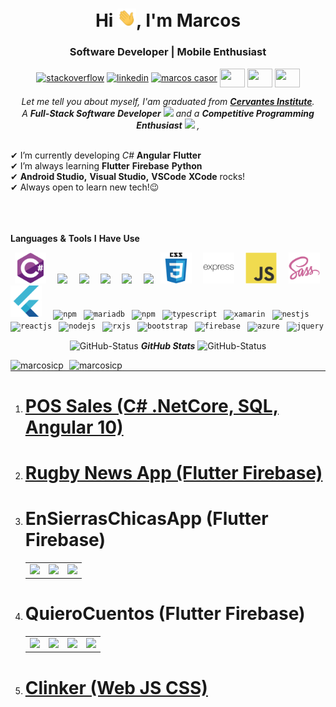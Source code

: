 <h1 align="center">Hi <img src="https://raw.githubusercontent.com/ABSphreak/ABSphreak/master/gifs/Hi.gif" width="30px">,
    I'm Marcos</h1>
<h3 align="center">Software Developer | Mobile Enthusiast</h3>
<p align="center">
    <a href="https://stackoverflow.com/users/1518978" target="blank">
        <img align="center" src="https://cdn.jsdelivr.net/npm/simple-icons@3.0.1/icons/stackoverflow.svg" alt="stackoverflow"
            height="30" width="40" /></a>
    <a href="https://www.linkedin.com/in/marcos-casor-pressacco-086ab321/" target="blank">
        <img align="center" src="https://cdn.jsdelivr.net/npm/simple-icons@3.0.1/icons/linkedin.svg" alt="linkedin"
            height="30" width="40" /></a>
    <a href="https://www.facebook.com/marcos.casor/" target="blank">
        <img align="center" src="https://cdn.jsdelivr.net/npm/simple-icons@3.0.1/icons/facebook.svg" alt="marcos casor"
            height="30" width="40" /></a>
    <a href="mailto: marcos.casor@gmail.com">
        <img align="center" src="https://simpleicons.org/icons/gmail.svg" height="30" width="40" /></a>
    <a href="https://www.instagram.com/marcos.casor/" target="blank">
        <img align="center" src="https://simpleicons.org/icons/instagram.svg" height="30" width="40" /></a>
    <a href="https://twitter.com/marcosicp/" target="blank">
        <img align="center" src="https://simpleicons.org/icons/twitter.svg" height="30" width="40" /></a>
</p>



<p align="center">
    <em>
        Let me tell you about myself, I'am graduated from <a href="https://www.cervantes.edu.ar/"> <b>Cervantes Institute</b></a>. <br>
        A <b>Full-Stack Software Developer</b> <img
            src="https://github.com/TheDudeThatCode/TheDudeThatCode/blob/master/Assets/Developer.gif" width="30px"> and
        a <b>Competitive Programming Enthusiast</b>&nbsp;<img
            src="https://github.com/TheDudeThatCode/TheDudeThatCode/blob/master/Assets/Designer.gif"
            width="36px">&nbsp,<br>
    </em>
    <br>
</p>



✔ I’m currently developing *C#* **Angular** **Flutter**<br>
✔ I’m always learning **Flutter** **Firebase** **Python**<br>
✔ **Android Studio,** **Visual Studio,** **VSCode** **XCode** rocks!<br>
✔ Always open to learn new tech!😉<br>
<br><br><br>


**Languages** **&** **Tools** **I** **Have** **Use**
<p align="left">
    <code> <img height="50" src="https://raw.githubusercontent.com/devicons/devicon/master/icons/csharp/csharp-original.svg"> </code>
    <code> <img height="50" src="https://img.icons8.com/fluency/50/000000/docker.png"> </code>
    <code> <img height="50" src="https://img.icons8.com/color/48/000000/git.png"> </code>
    <code> <img height="50" src="https://img.icons8.com/color/48/000000/linux--v1.png"/> </code>
    <code> <img height="50" src="https://img.icons8.com/color/48/000000/mongodb.png"/> </code>
    <code> <img height="50" src="https://img.icons8.com/color/48/000000/mysql-logo.png"/></code>
    <code> <img height="50" src="https://raw.githubusercontent.com/devicons/devicon/master/icons/css3/css3-original-wordmark.svg"> </code>
    <code> <img height="50" src="https://raw.githubusercontent.com/devicons/devicon/master/icons/express/express-original-wordmark.svg"> </code>
    <code> <img height="50" src="https://raw.githubusercontent.com/devicons/devicon/master/icons/javascript/javascript-original.svg"> </code>
    <code> <img height="50" src="https://raw.githubusercontent.com/devicons/devicon/master/icons/sass/sass-original.svg"> </code>
    <code> <img height="50" src="https://raw.githubusercontent.com/devicons/devicon/master/icons/flutter/flutter-original.svg"> </code>
    <code> <img src="https://github.com/get-icon/geticon/raw/master/icons/npm.svg" alt="npm" width="50px" height="50px" style="max-width: 100%;"></code>
    <code> <img src="https://github.com/get-icon/geticon/raw/master/icons/mariadb-icon.svg" alt="mariadb" width="50px" height="50px"></code>
    <code> <img src="https://github.com/get-icon/geticon/raw/master/icons/angular-icon.svg" alt="npm" width="50px" height="50px" style="max-width: 100%;"></code>
    <code> <img src="https://github.com/get-icon/geticon/raw/master/icons/typescript-icon.svg" alt="typescript" width="50px" height="50px" style="max-width: 100%;"></code>
    <code> <img src="https://github.com/get-icon/geticon/raw/master/icons/xamarin.svg" alt="xamarin" width="50px" height="50px" style="max-width: 100%;"></code>
    <code> <img src="https://github.com/get-icon/geticon/raw/master/icons/nestjs.svg" alt="nestjs" width="50px" height="50px" style="max-width: 100%;"></code>
    <code> <img src="https://github.com/get-icon/geticon/raw/master/icons/react.svg" alt="reactjs" width="50px" height="50px" style="max-width: 100%;"></code>
    <code> <img src="https://github.com/get-icon/geticon/raw/master/icons/nodejs.svg" alt="nodejs" width="50px" height="50px" style="max-width: 100%;"></code>
    <code> <img src="https://github.com/get-icon/geticon/raw/master/icons/reactivex.svg" alt="rxjs" width="50px" height="50px" style="max-width: 100%;"></code>
    <code> <img src="https://github.com/get-icon/geticon/raw/master/icons/bootstrap.svg" alt="bootstrap" width="50px" height="50px" style="max-width: 100%;"></code>
    <code> <img src="https://github.com/get-icon/geticon/raw/master/icons/firebase.svg" alt="firebase" width="50px" height="50px" style="max-width: 100%;"></code> 
    <code> <img src="https://github.com/get-icon/geticon/raw/master/icons/azure-icon.svg" alt="azure" width="50px" height="50px" style="max-width: 100%;"></code>
    <code> <img src="https://github.com/get-icon/geticon/raw/master/icons/jquery-icon.svg" alt="jquery" width="50px" height="50px" style="max-width: 100%;"></code>
</p>
<p align="center">
    <img src="https://media.giphy.com/media/8UHRm5oY4k4FDxq5QG/giphy.gif" width="30px"
        alt="GitHub-Status" />&nbsp;<i><b>GitHub Stats</b></i>
    <img src="https://media.giphy.com/media/8UHRm5oY4k4FDxq5QG/giphy.gif" width="30px" alt="GitHub-Status" />
</p>

<p align="center">
    <img align="left"
        src="https://github-readme-stats.vercel.app/api/top-langs?username=marcosicp&show_icons=true&locale=en&layout=compact"
        alt="marcosicp" />

   <img align="right" src="https://github-readme-stats.vercel.app/api?username=marcosicp&show_icons=true&locale=en"
        alt="marcosicp" width="410" />
</p>

<hr width="100%" margin-top="5%"></hr>
<p align="center">
    <ol>
        <li>
            <p align="left">
            <h1><a href="https://github.com/marcosicp/pos-sales-angular">POS Sales (C# .NetCore, SQL, Angular 10)</a>
            </h1>
            </p>
        </li>
        <li>
            <p align="left">
            <h1><a href="https://github.com/marcosicp/rugbynewsapp">Rugby News App (Flutter Firebase)</a>
            </h1>
            </p>
        </li>
        <li>
            <p align="left">
            <h1>EnSierrasChicasApp (Flutter Firebase)
            </h1>
            <div><table><tbody><tr>
  <td>
  <a href="#">
    <img src="https://camo.githubusercontent.com/873a57da19d6f585bd26a207a27e60033fdbe0967b48d54c7f9254df855e868c/68747470733a2f2f706c61792d6c682e676f6f676c6575736572636f6e74656e742e636f6d2f49733664707644575f432d596a547878726471314b654b624c545943316f5435544d4c334f58485468723272326a545963696c787237565834626e6e4e5541644975733d77313533362d683732362d7277" width="200" data-canonical-src="https://play-lh.googleusercontent.com/Is6dpvDW_C-YjTxxrdq1KeKbLTYC1oT5TML3OXHThr2r2jTYcilxr7VX4bnnNUAdIus=w1536-h726-rw" style="max-width:100%;"></a>
</td>
<td>
<a href="#">
  <img src="https://camo.githubusercontent.com/c5117cc65c81f3e828d6064d974043aecbe7bc436e7b8300fa369499dc1509d1/68747470733a2f2f706c61792d6c682e676f6f676c6575736572636f6e74656e742e636f6d2f44315a4a2d6539636e5f6e6d51596d364a5571576d6d55476a5f376e33664e426138584568554351345233684d666741397a4648327a3579547a3564435f4e437051733d77313533362d683335382d7277" width="200" data-canonical-src="https://play-lh.googleusercontent.com/D1ZJ-e9cn_nmQYm6JUqWmmUGj_7n3fNBa8XEhUCQ4R3hMfgA9zFH2z5yTz5dC_NCpQs=w1536-h358-rw" style="max-width:100%;"></a>
</td>
  <td>
<a href="#"><img src="https://camo.githubusercontent.com/14e9635973ea53cd2c269bfe386f064d6dd79b9d3b6895012a35749d37a02790/68747470733a2f2f706c61792d6c682e676f6f676c6575736572636f6e74656e742e636f6d2f35483153636165775566327670393171715a6247394a536b6c424c61326f435a724a4e314e51624652514c75795573687552564773596a34575f704b4153354c7868593d77313533362d683335382d7277" width="200" data-canonical-src="https://play-lh.googleusercontent.com/5H1ScaewUf2vp91qqZbG9JSklBLa2oCZrJN1NQbFRQLuyUshuRVGsYj4W_pKAS5LxhY=w1536-h358-rw" style="max-width:100%;"></a>
</td>
</tr></tbody></table></div>
            </p>
        </li>
        <li>
            <p align="left">
            <h1>QuieroCuentos (Flutter Firebase)
            </h1>
            <div><table><tbody><tr>
  <td>
    <a target="_blank" rel="noopener noreferrer" href="https://camo.githubusercontent.com/09838c503ae6cc81d6fc1749476b02844f5aa327826916f8226a272c54ba5e9d/68747470733a2f2f706c61792d6c682e676f6f676c6575736572636f6e74656e742e636f6d2f666c5539374c61514c4269444342476f58574243366339575945305f316b646a74324c7364683968396b62626331585677565678714f79576438516f415036526c6b513d77313533362d683732362d7277"><img src="https://camo.githubusercontent.com/09838c503ae6cc81d6fc1749476b02844f5aa327826916f8226a272c54ba5e9d/68747470733a2f2f706c61792d6c682e676f6f676c6575736572636f6e74656e742e636f6d2f666c5539374c61514c4269444342476f58574243366339575945305f316b646a74324c7364683968396b62626331585677565678714f79576438516f415036526c6b513d77313533362d683732362d7277" width="200" data-canonical-src="https://play-lh.googleusercontent.com/flU97LaQLBiDCBGoXWBC6c9WYE0_1kdjt2Lsdh9h9kbbc1XVwVVxqOyWd8QoAP6RlkQ=w1536-h726-rw" style="max-width:100%;"></a>
</td>
<td>
    <a target="_blank" rel="noopener noreferrer" href="https://camo.githubusercontent.com/5d1547bb3fd36db0696346623e5d505b50426791f7629614a66926f4bc003fcd/68747470733a2f2f706c61792d6c682e676f6f676c6575736572636f6e74656e742e636f6d2f684234626b34427239583166555f67383257324a5a7a39744d6c5441554f5a5f72475f4a45774e73413431575933746667676d446a36587038494e38577470766f5f413d77313533362d683535382d7277"><img src="https://camo.githubusercontent.com/5d1547bb3fd36db0696346623e5d505b50426791f7629614a66926f4bc003fcd/68747470733a2f2f706c61792d6c682e676f6f676c6575736572636f6e74656e742e636f6d2f684234626b34427239583166555f67383257324a5a7a39744d6c5441554f5a5f72475f4a45774e73413431575933746667676d446a36587038494e38577470766f5f413d77313533362d683535382d7277" width="200" data-canonical-src="https://play-lh.googleusercontent.com/hB4bk4Br9X1fU_g82W2JZz9tMlTAUOZ_rG_JEwNsA41WY3tfggmDj6Xp8IN8Wtpvo_A=w1536-h558-rw" style="max-width:100%;"></a>
</td>
  <td>
    <a target="_blank" rel="noopener noreferrer" href="https://github.com/marcosicp/kierokuentosapp/blob/master/assets/screenshots/Captura.PNG"><img src="https://github.com/marcosicp/kierokuentosapp/raw/master/assets/screenshots/Captura.PNG" width="200" style="max-width:100%;"></a>
</td>
  <td>
    <a target="_blank" rel="noopener noreferrer" href="https://github.com/marcosicp/kierokuentosapp/blob/master/assets/screenshots/screenshotkk.PNG"><img src="https://github.com/marcosicp/kierokuentosapp/raw/master/assets/screenshots/screenshotkk.PNG" width="200" style="max-width:100%;"></a>
</td>
</tr></tbody></table></div>
            </p>
        </li>
        <li>
            <p align="left">
            <h1><a href="https://github.com/marcosicp/clinker-web">Clinker (Web JS CSS)</a>
            </h1>
            </p>
        </li>
    </ol>
</p>

